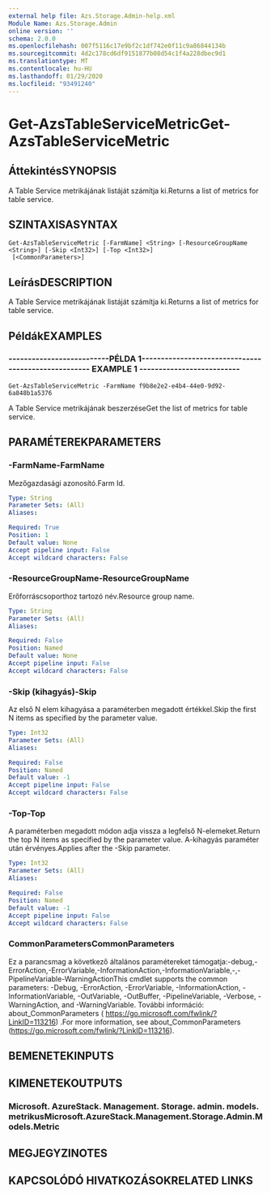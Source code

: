 ```yaml
---
external help file: Azs.Storage.Admin-help.xml
Module Name: Azs.Storage.Admin
online version: ''
schema: 2.0.0
ms.openlocfilehash: 007f5116c17e9bf2c1df742e0f11c9a86844134b
ms.sourcegitcommit: 4d2c178cd6df9151877b08d54c1f4a228dbec9d1
ms.translationtype: MT
ms.contentlocale: hu-HU
ms.lasthandoff: 01/29/2020
ms.locfileid: "93491240"
---
```

# <span data-ttu-id="571c9-101">Get-AzsTableServiceMetric</span><span class="sxs-lookup"><span data-stu-id="571c9-101">Get-AzsTableServiceMetric</span></span>

## <span data-ttu-id="571c9-102">Áttekintés</span><span class="sxs-lookup"><span data-stu-id="571c9-102">SYNOPSIS</span></span>
<span data-ttu-id="571c9-103">A Table Service metrikájának listáját számítja ki.</span><span class="sxs-lookup"><span data-stu-id="571c9-103">Returns a list of metrics for table service.</span></span>

## <span data-ttu-id="571c9-104">SZINTAXISA</span><span class="sxs-lookup"><span data-stu-id="571c9-104">SYNTAX</span></span>

```
Get-AzsTableServiceMetric [-FarmName] <String> [-ResourceGroupName <String>] [-Skip <Int32>] [-Top <Int32>]
 [<CommonParameters>]
```

## <span data-ttu-id="571c9-105">Leírás</span><span class="sxs-lookup"><span data-stu-id="571c9-105">DESCRIPTION</span></span>
<span data-ttu-id="571c9-106">A Table Service metrikájának listáját számítja ki.</span><span class="sxs-lookup"><span data-stu-id="571c9-106">Returns a list of metrics for table service.</span></span>

## <span data-ttu-id="571c9-107">Példák</span><span class="sxs-lookup"><span data-stu-id="571c9-107">EXAMPLES</span></span>

### <span data-ttu-id="571c9-108">--------------------------PÉLDA 1--------------------------</span><span class="sxs-lookup"><span data-stu-id="571c9-108">-------------------------- EXAMPLE 1 --------------------------</span></span>
```
Get-AzsTableServiceMetric -FarmName f9b8e2e2-e4b4-44e0-9d92-6a848b1a5376
```

<span data-ttu-id="571c9-109">A Table Service metrikájának beszerzése</span><span class="sxs-lookup"><span data-stu-id="571c9-109">Get the list of metrics for table service.</span></span>

## <span data-ttu-id="571c9-110">PARAMÉTEREK</span><span class="sxs-lookup"><span data-stu-id="571c9-110">PARAMETERS</span></span>

### <span data-ttu-id="571c9-111">-FarmName</span><span class="sxs-lookup"><span data-stu-id="571c9-111">-FarmName</span></span>
<span data-ttu-id="571c9-112">Mezőgazdasági azonosító.</span><span class="sxs-lookup"><span data-stu-id="571c9-112">Farm Id.</span></span>

```yaml
Type: String
Parameter Sets: (All)
Aliases: 

Required: True
Position: 1
Default value: None
Accept pipeline input: False
Accept wildcard characters: False
```

### <span data-ttu-id="571c9-113">-ResourceGroupName</span><span class="sxs-lookup"><span data-stu-id="571c9-113">-ResourceGroupName</span></span>
<span data-ttu-id="571c9-114">Erőforráscsoporthoz tartozó név.</span><span class="sxs-lookup"><span data-stu-id="571c9-114">Resource group name.</span></span>

```yaml
Type: String
Parameter Sets: (All)
Aliases: 

Required: False
Position: Named
Default value: None
Accept pipeline input: False
Accept wildcard characters: False
```

### <span data-ttu-id="571c9-115">-Skip (kihagyás)</span><span class="sxs-lookup"><span data-stu-id="571c9-115">-Skip</span></span>
<span data-ttu-id="571c9-116">Az első N elem kihagyása a paraméterben megadott értékkel.</span><span class="sxs-lookup"><span data-stu-id="571c9-116">Skip the first N items as specified by the parameter value.</span></span>

```yaml
Type: Int32
Parameter Sets: (All)
Aliases: 

Required: False
Position: Named
Default value: -1
Accept pipeline input: False
Accept wildcard characters: False
```

### <span data-ttu-id="571c9-117">-Top</span><span class="sxs-lookup"><span data-stu-id="571c9-117">-Top</span></span>
<span data-ttu-id="571c9-118">A paraméterben megadott módon adja vissza a legfelső N-elemeket.</span><span class="sxs-lookup"><span data-stu-id="571c9-118">Return the top N items as specified by the parameter value.</span></span>
<span data-ttu-id="571c9-119">A-kihagyás paraméter után érvényes.</span><span class="sxs-lookup"><span data-stu-id="571c9-119">Applies after the -Skip parameter.</span></span>

```yaml
Type: Int32
Parameter Sets: (All)
Aliases: 

Required: False
Position: Named
Default value: -1
Accept pipeline input: False
Accept wildcard characters: False
```

### <span data-ttu-id="571c9-120">CommonParameters</span><span class="sxs-lookup"><span data-stu-id="571c9-120">CommonParameters</span></span>
<span data-ttu-id="571c9-121">Ez a parancsmag a következő általános paramétereket támogatja:-debug,-ErrorAction,-ErrorVariable,-InformationAction,-InformationVariable,-,-PipelineVariable-WarningAction</span><span class="sxs-lookup"><span data-stu-id="571c9-121">This cmdlet supports the common parameters: -Debug, -ErrorAction, -ErrorVariable, -InformationAction, -InformationVariable, -OutVariable, -OutBuffer, -PipelineVariable, -Verbose, -WarningAction, and -WarningVariable.</span></span> <span data-ttu-id="571c9-122">További információ: about_CommonParameters ( https://go.microsoft.com/fwlink/?LinkID=113216) .</span><span class="sxs-lookup"><span data-stu-id="571c9-122">For more information, see about_CommonParameters (https://go.microsoft.com/fwlink/?LinkID=113216).</span></span>

## <span data-ttu-id="571c9-123">BEMENETEK</span><span class="sxs-lookup"><span data-stu-id="571c9-123">INPUTS</span></span>

## <span data-ttu-id="571c9-124">KIMENETEK</span><span class="sxs-lookup"><span data-stu-id="571c9-124">OUTPUTS</span></span>

### <span data-ttu-id="571c9-125">Microsoft. AzureStack. Management. Storage. admin. models. metrikus</span><span class="sxs-lookup"><span data-stu-id="571c9-125">Microsoft.AzureStack.Management.Storage.Admin.Models.Metric</span></span>

## <span data-ttu-id="571c9-126">MEGJEGYZI</span><span class="sxs-lookup"><span data-stu-id="571c9-126">NOTES</span></span>

## <span data-ttu-id="571c9-127">KAPCSOLÓDÓ HIVATKOZÁSOK</span><span class="sxs-lookup"><span data-stu-id="571c9-127">RELATED LINKS</span></span>


